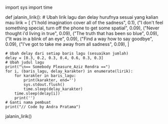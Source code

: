 import sys
import time


def jalanin_lirik():
    # Ubah lirik lagu dan delay hurufnya sesuai yang kalian mau
    lirik = [
        ("I hold imagination cover all of the sadness", 0.1),
        ("I don't feel something special, turn off the phone to get some spatial", 0.09),
        ("Never thought i'd living in true", 0.09),
        ("The truth that has been so blue", 0.09),
        ("It was in a blink of an eye", 0.09),
        ("Find a way how to say goodbye", 0.09),
        ("I've got to take me away from all sadness", 0.09),
    ]

    # Ubah delay dari setiap baris lagu (sesuaikan jumlah)
    delay = [0.3, 0.2, 0.3, 0.4, 0.6, 0.3, 0.3]
    # Ubah judul lagu
    print("\n== Somebody Pleasure_Aziz Rendra ==")
    for i, (baris_lagu, delay_karakter) in enumerate(lirik):
        for karakter in baris_lagu:
            print(karakter, end='')
            sys.stdout.flush()
            time.sleep(delay_karakter)
        time.sleep(delay[i])
        print('')
    # Ganti nama pembuat
    print("// Code by Andra Pratama")


jalanin_lirik()
